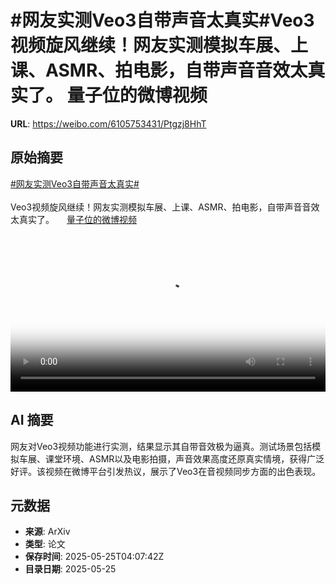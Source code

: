 # #网友实测Veo3自带声音太真实#Veo3视频旋风继续！网友实测模拟车展、上课、ASMR、拍电影，自带声音音效太真实了。 量子位的微博视频

**URL**: https://weibo.com/6105753431/Ptgzj8HhT

## 原始摘要

<a href="https://m.weibo.cn/search?containerid=231522type%3D1%26t%3D10%26q%3D%23%E7%BD%91%E5%8F%8B%E5%AE%9E%E6%B5%8BVeo3%E8%87%AA%E5%B8%A6%E5%A3%B0%E9%9F%B3%E5%A4%AA%E7%9C%9F%E5%AE%9E%23&amp;extparam=%23%E7%BD%91%E5%8F%8B%E5%AE%9E%E6%B5%8BVeo3%E8%87%AA%E5%B8%A6%E5%A3%B0%E9%9F%B3%E5%A4%AA%E7%9C%9F%E5%AE%9E%23" data-hide=""><span class="surl-text">#网友实测Veo3自带声音太真实#</span></a><br><br>Veo3视频旋风继续！网友实测模拟车展、上课、ASMR、拍电影，自带声音音效太真实了。 <a href="https://video.weibo.com/show?fid=1034:5169611230871581" data-hide=""><span class="url-icon"><img style="width: 1rem;height: 1rem" src="https://h5.sinaimg.cn/upload/2015/09/25/3/timeline_card_small_video_default.png" referrerpolicy="no-referrer"></span><span class="surl-text">量子位的微博视频</span></a> <br clear="both"><div style="clear: both"></div><video controls="controls" poster="https://tvax2.sinaimg.cn/orj480/006Fd7o3ly1i1puru5kbkj30u01hc40e.jpg" style="width: 100%"><source src="https://f.video.weibocdn.com/o0/K5CFqp9llx08otHn5Lzy01041200kttN0E010.mp4?label=mp4_720p&amp;template=720x1280.24.0&amp;ori=0&amp;ps=1CwnkDw1GXwCQx&amp;Expires=1748149327&amp;ssig=kdaBKCtSdS&amp;KID=unistore,video"><source src="https://f.video.weibocdn.com/o0/dtqzvlwLlx08otHmEBN601041200cut20E010.mp4?label=mp4_hd&amp;template=540x960.24.0&amp;ori=0&amp;ps=1CwnkDw1GXwCQx&amp;Expires=1748149327&amp;ssig=SA%2FPQlaydH&amp;KID=unistore,video"><source src="https://f.video.weibocdn.com/o0/LBVb5vxdlx08otHmx4N20104120073bG0E010.mp4?label=mp4_ld&amp;template=360x640.24.0&amp;ori=0&amp;ps=1CwnkDw1GXwCQx&amp;Expires=1748149327&amp;ssig=%2FJlgR2iJt4&amp;KID=unistore,video"><p>视频无法显示，请前往<a href="https://video.weibo.com/show?fid=1034%3A5169611230871581" target="_blank" rel="noopener noreferrer">微博视频</a>观看。</p></video>

## AI 摘要

网友对Veo3视频功能进行实测，结果显示其自带音效极为逼真。测试场景包括模拟车展、课堂环境、ASMR以及电影拍摄，声音效果高度还原真实情境，获得广泛好评。该视频在微博平台引发热议，展示了Veo3在音视频同步方面的出色表现。

## 元数据

- **来源**: ArXiv
- **类型**: 论文
- **保存时间**: 2025-05-25T04:07:42Z
- **目录日期**: 2025-05-25
